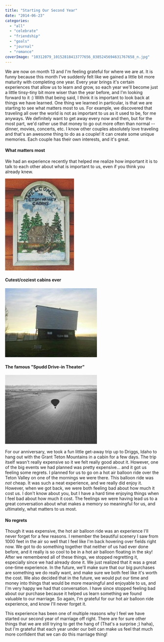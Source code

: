 ```yaml
---
title: "Starting Our Second Year"
date: "2014-06-23"
categories: 
  - "all"
  - "celebrate"
  - "friendship"
  - "goals"
  - "journal"
  - "romance"
coverImage: "10312079_10152818413777656_8385245694631767658_n.jpg"
---
```


We are now on month 13 and I'm feeling grateful for where we are at. It is funny because this month I've suddenly felt like we gained a little bit more maturity with completing one year. Every year brings it's certain experiences that allow us to learn and grow, so each year we'll become just a little tinsy-tiny bit more wiser than the year before, and I'm looking forward to it :) With that being said, I think it is important to look back at things we have learned. One thing we learned in particular, is that we are starting to see what matters most to us. For example, we discovered that traveling all over the world is not as important to us as it used to be, for me anyways. We definitely want to get away every now and then, but for the most part, we'd rather use that money to go out more often than normal -- dinner, movies, concerts, etc. I know other couples absolutely love traveling and that's an awesome thing to do as a couple! It can create some unique memories. Each couple has their own interests, and it's great.

#### What matters most

We had an experience recently that helped me realize how important it is to talk to each other about what is important to us, even if you think you already knew.

![2014-05-21_2006.06.57_201](/images/2014-05-21_2006.06.57_201-1-225x300.jpg)

#### Cutest/coziest cabins ever

![2014-05-23_2008.35.46_201](/images/2014-05-23_2008.35.46_201-1-300x225.jpg)

#### The famous "Spudd Drive-in Theater"

![important years in marriage, first year of marriage, things to learn in the first year of marriage, celebrating one year anniversary](/images/2014-05-22_2007.14.47_201-1-300x225.jpg)

For our anniversary, we took a fun little get-away trip up to Driggs, Idaho to hang out with the Grant Teton Mountains in a cabin for a few days. The trip itself wasn't really expensive so it we felt really good about it. However, one of the big events we had planned was pretty expensive... and it got us feeling some regrets. I planned for us to go on a hot air balloon ride over the Teton Valley on one of the mornings we were there. This balloon ride was _not_ cheap. It was such a neat experience, and we really did enjoy it. However, when we got back, we were both feeling bad about how much it cost us. I don't know about you, but I have a hard time enjoying things when I feel bad about how much it cost. The feelings we were having lead us to a great conversation about what makes a memory so meaningful for us, and ultimately, what matters to us most.

#### No regrets

Though it was expensive, the hot air balloon ride was an experience I'll never forget for a few reasons. I remember the beautiful scenery I saw from 1000 feet in the air so well that I feel like I'm back hovering over fields right now. We got to do something together that neither of us had ever done before, and it really is so cool to be in a hot air balloon floating in the sky! After we remembered all of these things, we stopped regretting it, especially since we had already done it. We just realized that it was a great one-time experience. In the future, we'll make sure that our big purchases are something we do really want, and make sure we both feel like it's worth the cost. We also decided that in the future, we would put our time and money into things that would be more meaningful and enjoyable to us, and I'm very happy we had that conversation. I have since stopped feeling bad about our purchase because it helped us learn something we found valuable to our marriage. So again, I'm grateful for our hot air balloon ride experience, and know I'll never forget it.

This experience has been one of multiple reasons why I feel we have started our second year of marriage off right. There are for sure other things that we are still trying to get the hang of (That's a surprise ;) haha), but I'm grateful that each year under our belt can make us feel that much more confident that we can do this marriage thing!
